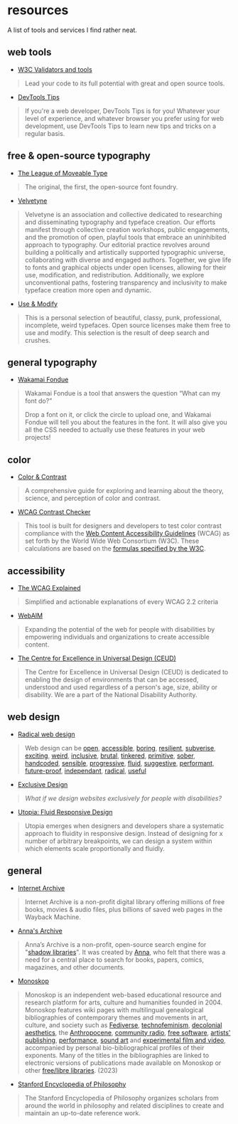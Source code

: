 # resources

A list of tools and services I find rather neat.

## web tools

- [W3C Validators and tools](https://www.w3.org/developers/tools/)
> Lead your code to its full potential with great and open source tools.

- [DevTools Tips](https://devtoolstips.org/)
> If you're a web developer, DevTools Tips is for you! Whatever your level of experience, and whatever browser you prefer using for web development, use DevTools Tips to learn new tips and tricks on a regular basis.

## free & open-source typography

- [The League of Moveable Type](https://www.theleagueofmoveabletype.com/)
> The original, the first, the open-source font foundry.

- [Velvetyne](https://velvetyne.fr)
> Velvetyne is an association and collective dedicated to researching and disseminating typography and typeface creation. Our efforts manifest through collective creation workshops, public engagements, and the promotion of open, playful tools that embrace an uninhibited approach to typography. Our editorial practice revolves around building a politically and artistically supported typographic universe, collaborating with diverse and engaged authors. Together, we give life to fonts and graphical objects under open licenses, allowing for their use, modification, and redistribution. Additionally, we explore unconventional paths, fostering transparency and inclusivity to make typeface creation more open and dynamic.

- [Use & Modify](https://usemodify.com/)
> This is a personal selection of beautiful, classy, punk, professional, incomplete, weird typefaces. Open source licenses make them free to use and modify. This selection is the result of deep search and crushes.

## general typography
- [Wakamai Fondue](https://wakamaifondue.com/)
> Wakamai Fondue is a tool that answers the question “What can my font do?”
> 
> Drop a font on it, or click the circle to upload one, and Wakamai Fondue will tell you about the features in the font. It will also give you all the CSS needed to actually use these features in your web projects!

## color

- [Color & Contrast](https://colorandcontrast.com/)
> A comprehensive guide for exploring and learning about the theory, science, and perception of color and contrast.

- [WCAG Contrast Checker](https://contrastchecker.com/)
> This tool is built for designers and developers to test color contrast compliance with the [Web Content Accessibility Guidelines](https://www.w3.org/TR/2008/REC-WCAG20-20081211/#visual-audio-contrast-contrast) (WCAG) as set forth by the World Wide Web Consortium (W3C). These calculations are based on the [formulas specified by the W3C](https://www.w3.org/TR/AERT#color-contrast).

## accessibility

- [The WCAG Explained](https://www.getstark.co/wcag-explained/)
> Simplified and actionable explanations of every WCAG 2.2 criteria

- [WebAIM](https://webaim.org)
> Expanding the potential of the web for people with disabilities by empowering individuals and organizations to create accessible content.

- [The Centre for Excellence in Universal Design (CEUD)](https://universaldesign.ie)
> The Centre for Excellence in Universal Design (CEUD) is dedicated to enabling the design of environments that can be accessed, understood and used regardless of a person's age, size, ability or disability. We are a part of the National Disability Authority.

## web design
- [Radical web design](https://radicalweb.design/en)
> Web design can be [open](https://radicalweb.design/en/themes/open), [accessible](https://radicalweb.design/en/themes/accessible), [boring](https://radicalweb.design/en/themes/boring), [resilient](https://radicalweb.design/en/themes/resilient), [subverise](https://radicalweb.design/en/themes/subversive), [exciting](https://radicalweb.design/en/themes/exciting), [weird](https://radicalweb.design/en/themes/weird), [inclusive](https://radicalweb.design/en/themes/inclusive), [brutal](https://radicalweb.design/en/themes/brutal), [tinkered](https://radicalweb.design/en/themes/tinkered), [primitive](https://radicalweb.design/en/themes/primitive), [sober](https://radicalweb.design/en/themes/sober), [handcoded](https://radicalweb.design/en/themes/handcoded), [sensible](https://radicalweb.design/en/themes/sensible), [progressive](https://radicalweb.design/en/themes/progressive), [fluid](https://radicalweb.design/en/themes/fluid), [suggestive](https://radicalweb.design/en/themes/suggestive), [performant](https://radicalweb.design/en/themes/performant), [future-proof](https://radicalweb.design/en/themes/future-proof), [independant](https://radicalweb.design/en/themes/independant), [radical](https://radicalweb.design/en/themes/radical), [useful](https://radicalweb.design/en/themes/utile)

- [Exclusive Design](https://exclusive-design.vasilis.nl/)
> *What if we design websites exclusively for people with disabilities?*

- [Utopia: Fluid Responsive Design](https://utopia.fyi/)
> Utopia emerges when designers and developers share a systematic approach to fluidity in responsive design. Instead of designing for x number of arbitrary breakpoints, we can design a system within which elements scale proportionally and fluidly.

## general

- [Internet Archive](https://archive.org/)
> Internet Archive is a non-profit digital library offering millions of free books, movies & audio files, plus billions of saved web pages in the Wayback Machine.

- [Anna's Archive](https://annas-archive.org)
> Anna’s Archive is a non-profit, open-source search engine for "[shadow libraries](https://en.wikipedia.org/wiki/Shadow_library)". It was created by [Anna](https://annas-blog.org/), who felt that there was a need for a central place to search for books, papers, comics, magazines, and other documents.

- [Monoskop](https://monoskop.org/)
> Monoskop is an independent web-based educational resource and research platform for arts, culture and humanities founded in 2004. Monoskop features wiki pages with multilingual genealogical bibliographies of contemporary themes and movements in art, culture, and society such as [Fediverse](https://monoskop.org/Fediverse), [technofeminism](https://monoskop.org/Technofeminism), [decolonial aesthetics](https://monoskop.org/Decolonial_aesthetics), the [Anthropocene](https://monoskop.org/Anthropocene), [community radio](https://monoskop.org/Community_radio), [free software](https://monoskop.org/Free_software), [artists' publishing](https://monoskop.org/Artists%27_publishing), [performance](https://monoskop.org/Performance), [sound art](https://monoskop.org/Sound_art) and [experimental film and video](https://monoskop.org/Experimental_film), accompanied by personal bio-bibliographical profiles of their exponents. Many of the titles in the bibliographies are linked to electronic versions of publications made available on Monoskop or other [free/libre libraries](https://monoskop.org/Shadow_libraries). (2023)

- [Stanford Encyclopedia of Philosophy](https://plato.stanford.edu/index.html)
> The Stanford Encyclopedia of Philosophy organizes scholars from around the world in philosophy and related disciplines to create and maintain an up-to-date reference work.